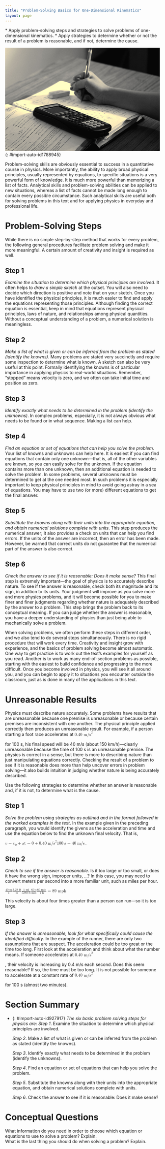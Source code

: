 ```yaml
---
title: "Problem-Solving Basics for One-Dimensional Kinematics"
layout: page
---
```



<div data-type="abstract" markdown="1">
* Apply problem-solving steps and strategies to solve problems of one-dimensional kinematics.
* Apply strategies to determine whether or not the result of a problem is reasonable, and if not, determine the cause.

</div>

 ![Close-up photo of a hand writing in a notebook. On top of the notebook is a graphing calculator.](../resources/Figure_02_06_00.jpg "Problem-solving skills are essential to your success in Physics. (credit: scui3asteveo, Flickr)"){: #import-auto-id1788945}

Problem-solving skills are obviously essential to success in a quantitative course in physics. More importantly, the ability to apply broad physical principles, usually represented by equations, to specific situations is a very powerful form of knowledge. It is much more powerful than memorizing a list of facts. Analytical skills and problem-solving abilities can be applied to new situations, whereas a list of facts cannot be made long enough to contain every possible circumstance. Such analytical skills are useful both for solving problems in this text and for applying physics in everyday and professional life.

# Problem-Solving Steps

While there is no simple step-by-step method that works for every problem, the following general procedures facilitate problem solving and make it more meaningful. A certain amount of creativity and insight is required as well.

## Step 1

*Examine the situation to determine which physical principles are involved*. It often helps to *draw a simple sketch* at the outset. You will also need to decide which direction is positive and note that on your sketch. Once you have identified the physical principles, it is much easier to find and apply the equations representing those principles. Although finding the correct equation is essential, keep in mind that equations represent physical principles, laws of nature, and relationships among physical quantities. Without a conceptual understanding of a problem, a numerical solution is meaningless.

## Step 2

*Make a list of what is given or can be inferred from the problem as stated (identify the knowns)*. Many problems are stated very succinctly and require some inspection to determine what is known. A sketch can also be very useful at this point. Formally identifying the knowns is of particular importance in applying physics to real-world situations. Remember, “stopped” means velocity is zero, and we often can take initial time and position as zero.

## Step 3

*Identify exactly what needs to be determined in the problem (identify the unknowns)*. In complex problems, especially, it is not always obvious what needs to be found or in what sequence. Making a list can help.

## Step 4

*Find an equation or set of equations that can help you solve the problem*. Your list of knowns and unknowns can help here. It is easiest if you can find equations that contain only one unknown—that is, all of the other variables are known, so you can easily solve for the unknown. If the equation contains more than one unknown, then an additional equation is needed to solve the problem. In some problems, several unknowns must be determined to get at the one needed most. In such problems it is especially important to keep physical principles in mind to avoid going astray in a sea of equations. You may have to use two (or more) different equations to get the final answer.

## Step 5

*Substitute the knowns along with their units into the appropriate equation, and obtain numerical solutions complete with units*. This step produces the numerical answer; it also provides a check on units that can help you find errors. If the units of the answer are incorrect, then an error has been made. However, be warned that correct units do not guarantee that the numerical part of the answer is also correct.

## Step 6

*Check the answer to see if it is reasonable: Does it make sense?* This final step is extremely important—the goal of physics is to accurately describe nature. To see if the answer is reasonable, check both its magnitude and its sign, in addition to its units. Your judgment will improve as you solve more and more physics problems, and it will become possible for you to make finer and finer judgments regarding whether nature is adequately described by the answer to a problem. This step brings the problem back to its conceptual meaning. If you can judge whether the answer is reasonable, you have a deeper understanding of physics than just being able to mechanically solve a problem.

When solving problems, we often perform these steps in different order, and we also tend to do several steps simultaneously. There is no rigid procedure that will work every time. Creativity and insight grow with experience, and the basics of problem solving become almost automatic. One way to get practice is to work out the text’s examples for yourself as you read. Another is to work as many end-of-section problems as possible, starting with the easiest to build confidence and progressing to the more difficult. Once you become involved in physics, you will see it all around you, and you can begin to apply it to situations you encounter outside the classroom, just as is done in many of the applications in this text.

# Unreasonable Results

Physics must describe nature accurately. Some problems have results that are unreasonable because one premise is unreasonable or because certain premises are inconsistent with one another. The physical principle applied correctly then produces an unreasonable result. For example, if a person starting a foot race accelerates at <math xmlns="http://www.w3.org/1998/Math/MathML"><semantics><mrow><mrow><mrow><mn>0</mn><mtext>.</mtext><msup><mtext>40 m/s</mtext><mrow><mn>2</mn></mrow></msup></mrow></mrow><mrow /></mrow><annotation encoding="StarMath 5.0"> size 12{0 "." "40 m/s" rSup { size 8{2} } } {}</annotation></semantics></math>

 for 100 s, his final speed will be 40 m/s (about 150 km/h)—clearly unreasonable because the time of 100 s is an unreasonable premise. The physics is correct in a sense, but there is more to describing nature than just manipulating equations correctly. Checking the result of a problem to see if it is reasonable does more than help uncover errors in problem solving—it also builds intuition in judging whether nature is being accurately described.

Use the following strategies to determine whether an answer is reasonable and, if it is not, to determine what is the cause.

## Step 1

*Solve the problem using strategies as outlined and in the format followed in the worked examples in the text*. In the example given in the preceding paragraph, you would identify the givens as the acceleration and time and use the equation below to find the unknown final velocity. That is,

<div data-type="equation" class="equation" id="import-auto-id4167672">
<math xmlns="http://www.w3.org/1998/Math/MathML"><semantics><mrow><mrow><mrow><mrow><mrow><mi>v</mi><mo stretchy="false">=</mo><mrow><msub><mi>v</mi><mrow><mn>0</mn></mrow></msub><mo stretchy="false">+</mo><mstyle fontstyle="italic"><mrow><mtext>at</mtext></mrow></mstyle></mrow></mrow><mo stretchy="false">=</mo><mrow><mn>0</mn><mo stretchy="false">+</mo><mfenced open="(" close=")"><mrow><mn>0</mn><mtext>.</mtext><mtext>40</mtext><mi /><mspace width="0.25em" /><msup><mtext>m/s</mtext><mrow><mn>2</mn></mrow></msup></mrow></mfenced></mrow></mrow><mrow><mfenced open="(" close=")"><mrow><mtext>100</mtext><mi /><mspace width="0.25em" /><mtext>s</mtext></mrow></mfenced><mo stretchy="false">=</mo><mtext>40</mtext></mrow><mi /><mspace width="0.25em" /><mtext>m/s</mtext></mrow><mo>.</mo></mrow><mrow /></mrow><annotation encoding="StarMath 5.0"> size 12{v=v rSub { size 8{0} } + ital "at"=0+ left (0 "." "40"`"m/s" rSup { size 8{2} } right ) left ("100"`s right )="40"`"m/s"} {}</annotation></semantics></math>
</div>

## Step 2

*Check to see if the answer is reasonable*. Is it too large or too small, or does it have the wrong sign, improper units, …? In this case, you may need to convert meters per second into a more familiar unit, such as miles per hour.

<div data-type="equation" class="equation" id="import-auto-id1437508">
<math xmlns="http://www.w3.org/1998/Math/MathML"> <semantics> <mrow> <mrow> <mrow> <mfenced open="(" close=")"> <mfrac> <mtext>40 m</mtext> <mn>s</mn> </mfrac> </mfenced> <mfenced open="(" close=")"> <mfrac> <mrow> <mtext>3.28 ft</mtext> </mrow> <mn>m</mn> </mfrac> </mfenced> <mfenced open="(" close=")"> <mfrac> <mtext>1 mi</mtext> <mtext>5280 ft</mtext> </mfrac> </mfenced> <mfenced open="(" close=")"> <mfrac> <mtext>60 s</mtext> <mtext>min</mtext> </mfrac> </mfenced> <mrow> <mfenced open="(" close=")"> <mfrac> <mtext>60 min</mtext> <mtext>1 h</mtext> </mfrac> </mfenced> <mo stretchy="false">=</mo> <mn>89 mph</mn> </mrow> </mrow> </mrow> </mrow> <annotation encoding="StarMath 5.0"> size 12{ left ( { {"40 m"} over {s} } right ) left ( { {3 "." "28 ft"} over {m} } right ) left ( { {"1 mi"} over {"5280 ft"} } right ) left ( { {"60 s"} over {"min"} } right ) left ( { {"60 min"} over {"1 h"} } right )=89" mph"} {}</annotation> </semantics> </math>
</div>

This velocity is about four times greater than a person can run—so it is too large.

## Step 3

*If the answer is unreasonable, look for what specifically could cause the identified difficulty*. In the example of the runner, there are only two assumptions that are suspect. The acceleration could be too great or the time too long. First look at the acceleration and think about what the number means. If someone accelerates at <math xmlns="http://www.w3.org/1998/Math/MathML"><semantics><mrow><mrow><mrow><mn>0</mn><mtext>.</mtext><msup><mtext>40 m/s</mtext><mrow><mn>2</mn></mrow></msup></mrow></mrow><mrow /></mrow><annotation encoding="StarMath 5.0"> size 12{0 "." "40 m/s" rSup { size 8{2} } } {}</annotation></semantics></math>

, their velocity is increasing by 0.4 m/s each second. Does this seem reasonable? If so, the time must be too long. It is not possible for someone to accelerate at a constant rate of <math xmlns="http://www.w3.org/1998/Math/MathML"><semantics><mrow><mrow><mrow><mn>0</mn><mtext>.</mtext><msup><mtext>40 m/s</mtext><mrow><mn>2</mn></mrow></msup></mrow></mrow><mrow /></mrow><annotation encoding="StarMath 5.0"> size 12{0 "." "40 m/s" rSup { size 8{2} } } {}</annotation></semantics></math>

 for 100 s (almost two minutes).

# Section Summary

* {: #import-auto-id927917} *The six basic problem solving steps for physics are:*
  *Step 1*. Examine the situation to determine which physical principles are involved.
  
  *Step 2*. Make a list of what is given or can be inferred from the problem as stated (identify the knowns).
  
  *Step 3*. Identify exactly what needs to be determined in the problem (identify the unknowns).
  
  *Step 4*. Find an equation or set of equations that can help you solve the problem.
  
  *Step 5*. Substitute the knowns along with their units into the appropriate equation, and obtain numerical solutions complete with units.
  
  *Step 6*. Check the answer to see if it is reasonable: Does it make sense?

# Conceptual Questions

<div data-type="exercise" class="exercise" data-element-type="conceptual-questions">
<div data-type="problem" class="problem" markdown="1">
What information do you need in order to choose which equation or equations to use to solve a problem? Explain.

</div>
</div>

<div data-type="exercise" class="exercise" data-element-type="conceptual-questions">
<div data-type="problem" class="problem" markdown="1">
What is the last thing you should do when solving a problem? Explain.

</div>
</div>

